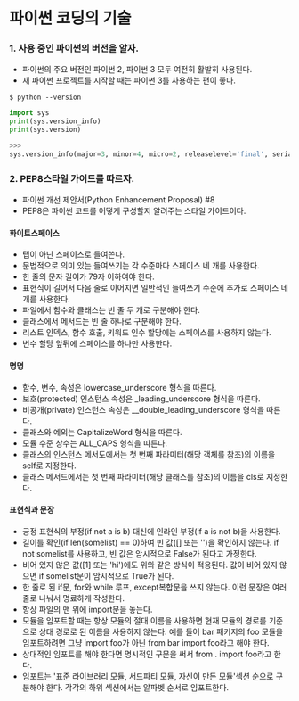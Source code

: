 # 파이썬 코딩의 기술

### 1. 사용 중인 파이썬의 버전을 알자.
+ 파이썬의 주요 버전인 파이썬 2, 파이썬 3 모두 여전히 활발히 사용된다.
+ 새 파이썬 프로젝트를 시작할 때는 파이썬 3를 사용하는 편이 좋다.

```shell
$ python --version
```
```python
import sys
print(sys.version_info)
print(sys.version)

>>>
sys.version_info(major=3, minor=4, micro=2, releaselevel='final', serial=0)
```

### 2. PEP8스타일 가이드를 따르자.
+ 파이썬 개선 제안서(Python Enhancement Proposal) #8
+ PEP8은 파이썬 코드를 어떻게 구성할지 알려주는 스타일 가이드이다.

#### 화이트스페이스
+ 탭이 아닌 스페이스로 들여쓴다.
+ 문법적으로 의미 있는 들여쓰기는 각 수준마다 스페이스 네 개를 사용한다.
+ 한 줄의 문자 길이가 79자 이하여야 한다.
+ 표현식이 길어서 다음 줄로 이어지면 일반적인 들여쓰기 수준에 추가로 스페이스 네 개를 사용한다.
+ 파일에서 함수와 클래스는 빈 줄 두 개로 구분해야 한다.
+ 클래스에서 메서드는 빈 줄 하나로 구분해야 한다.
+ 리스트 인덱스, 함수 호출, 키워드 인수 할당에는 스페이스를 사용하지 않는다.
+ 변수 할당 앞뒤에 스페이스를 하나만 사용한다.

#### 명명
+ 함수, 변수, 속성은 lowercase_underscore 형식을 따른다.
+ 보호(protected) 인스턴스 속성은 _leading_underscore 형식을 따른다.
+ 비공개(private) 인스턴스 속성은 __double_leading_underscore 형식을 따른다.
+ 클래스와 예외는 CapitalizeWord 형식을 따른다.
+ 모듈 수준 상수는 ALL_CAPS 형식을 따른다.
+ 클래스의 인스턴스 메서도에서는 첫 번째 파라미터(해당 객체를 참조)의 이름을 self로 지정한다.
+ 클래스 메서드에서는 첫 번째 파라미터(해당 클래스를 참조)의 이름을 cls로 지정한다.

#### 표현식과 문장
+ 긍정 표현식의 부정(if not a is b) 대신에 인라인 부정(if a is not b)을 사용한다.
+ 길이를 확인(if len(somelist) == 0)하여 빈 값([] 또는 '')을 확인하지 않는다. if not somelist를 사용하고, 빈 값은 암시적으로 False가 된다고 가정한다.
+ 비어 있지 않은 값([1] 또는 'hi')에도 위와 같은 방식이 적용된다. 값이 비어 있지 않으면 if somelist문이 암시적으로 True가 된다.
+ 한 줄로 된 if문, for와 while 루프, except복합문을 쓰지 않는다. 이런 문장은 여러 줄로 나눠서 명료하게 작성한다.
+ 항상 파일의 맨 위에 import문을 놓는다.
+ 모듈을 임포트할 때는 항상 모듈의 절대 이름을 사용하면 현재 모듈의 경로를 기준으로 상대 경로로 된 이름을 사용하지 않는다. 예를 들어 bar 패키지의 foo 모듈을 임포트하려면 그냥 import foo가 아닌 from bar import foo라고 해야 한다.
+ 상대적인 임포트를 해야 한다면 명시적인 구문을 써서 from . import foo라고 한다.
+ 임포트는 '표준 라이브러리 모듈, 서드파티 모듈, 자신이 만든 모듈'섹션 순으로 구분해야 한다. 각각의 하위 섹션에서는 알파벳 순서로 임포트한다.
